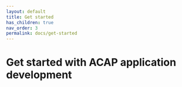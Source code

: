 ```yaml
---
layout: default
title: Get started
has_children: true
nav_order: 3
permalink: docs/get-started
---
```


# Get started with ACAP application development

